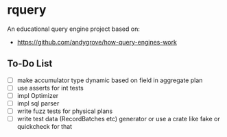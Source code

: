 # rquery

An educational query engine project based on:

* https://github.com/andygrove/how-query-engines-work

## To-Do List

- [ ] make accumulator type dynamic based on field in aggregate plan
- [ ] use asserts for int tests
- [ ] impl Optimizer
- [ ] impl sql parser
- [ ] write fuzz tests for physical plans
- [ ] write test data (RecordBatches etc) generator or use a crate like fake or quickcheck for that
